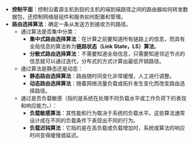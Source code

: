 - **控制平面**：控制沿着源主机到目的主机的端到端路径之间的路由器如何转发数据包，还控制网络层组件和服务如何配置和管理。
- **路由选择算法**：确定一条从发送方到接收方的路径。
	- 通过算法是否集中分类：
		- **集中式路由选择算法**：在计算之前要知道所有链路上的信息，而具有全局信息的算法称为**链路状态（Link State，LS）算法**。
		- **分散式路由选择算法**：不需要知道全局信息，只需要知道邻近节点的信息就可以通过迭代，分布式的方式计算出最低开销路径。
	- 通过算法是静态还是动态：
		- **静态路由选择算法**：路由随时间变化非常缓慢，人工进行调整。
		- **动态路由选择算法**：随着网络流量负载或拓扑发生变化而改变路由选择路径。
	- 通过是否负载敏感（指的是系统在处理不同负载水平或工作负荷下的表现和响应能力。）：
		- **负载敏感算法**：其性能和行为取决于系统的负载水平。这些算法通常设计成在不同的负载条件下表现出不同的行为。
		- **负载迟钝算法**：它指的是在高负载或负载增加时，系统或算法的响应时间变得缓慢或延迟。